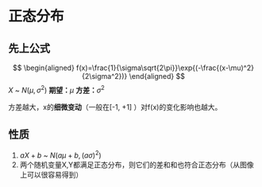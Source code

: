 # 正态分布

## 先上公式

$$
\begin{aligned}
f(x)=\frac{1}{\sigma\sqrt{2\pi}}\exp{(-\frac{(x-\mu)^2}{2\sigma^2})}
\end{aligned}
$$
$X$ ~ $N(\mu, \sigma^2)$
**期望：**$\mu$
**方差：**$\sigma^2$

方差越大，x的**细微变动**（一般在[-1, +1] ）对f(x)的变化影响也越大。

## 性质

1. $aX+b$ ~ $N(a\mu+b,(a\sigma)^2)$
2. 两个随机变量X,Y都满足正态分布，则它们的差和和也符合正态分布（从图像上可以很容易得到）
